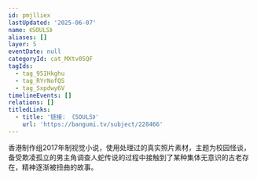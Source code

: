 ```yaml
---
id: pmjlliex
lastUpdated: '2025-06-07'
name: 《SOULS》
aliases: []
layer: 5
eventDate: null
categoryId: cat_MXtv05QF
tagIds:
  - tag_95IHkghu
  - tag_RYrNofQS
  - tag_Sxpdwy6V
timelineEvents: []
relations: []
titledLinks:
  - title: '链接: 《SOULS》'
    url: 'https://bangumi.tv/subject/228466'
---
```

香港制作组2017年制视觉小说，使用处理过的真实照片素材，主题为校园怪谈，备受欺凌孤立的男主角调查人蛇传说的过程中接触到了某种集体无意识的古老存在，精神逐渐被扭曲的故事。

